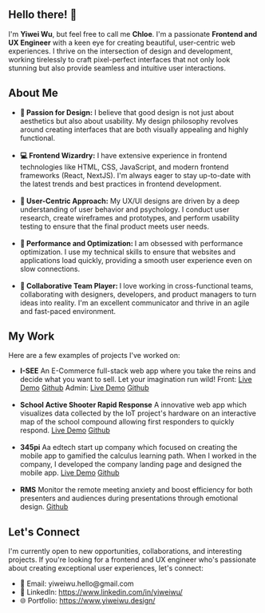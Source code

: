 <section>
  <h2>Hello there! 👋 </h2>
  <p>I'm <b>Yiwei Wu</b>, but feel free to call me <b>Chloe</b>. I'm a passionate <b>Frontend and UX Engineer</b> with a keen eye for creating beautiful, user-centric web experiences. I thrive on the intersection of design and development, working tirelessly to craft pixel-perfect interfaces that not only look stunning but also provide seamless and intuitive user interactions.
  </p>
</section>
<section>
  <h2>About Me</h2>
  <ul>
    <li><b>🌟 Passion for Design:</b> I believe that good design is not just about aesthetics but also about usability. My design philosophy revolves around creating interfaces that are both visually appealing and highly functional.</li>
  <br/>
    <li><b>💻 Frontend Wizardry:</b> I have extensive experience in frontend technologies like HTML, CSS, JavaScript, and modern frontend frameworks (React, NextJS). I'm always eager to stay up-to-date with the latest trends and best practices in frontend development.</li>
      <br/>
    <li><b>🎨 User-Centric Approach:</b> My UX/UI designs are driven by a deep understanding of user behavior and psychology. I conduct user research, create wireframes and prototypes, and perform usability testing to ensure that the final product meets user needs.</li>
      <br/>
    <li><b>🚀 Performance and Optimization: </b> I am obsessed with performance optimization. I use my technical skills to ensure that websites and applications load quickly, providing a smooth user experience even on slow connections.</li>
      <br/>
    <li><b>🤝 Collaborative Team Player: </b> I love working in cross-functional teams, collaborating with designers, developers, and product managers to turn ideas into reality. I'm an excellent communicator and thrive in an agile and fast-paced environment.</li>
  </ul>
  
</section>
  <h2>My Work</h2>
  <p>Here are a few examples of projects I've worked on:</p>
  <ul>
    <li><b>I-SEE</b>
      An E-Commerce full-stack web app where you take the reins and decide what you want to sell. Let your imagination run wild!
      <span>Front:</span> <a href="https://i-see-front.vercel.app/">Live Demo</a> <a href="https://github.com/Chloe-Wu/i-see-admin">Github</a>
      <span>Admin:</span> <a href="https://i-see-admin.vercel.app/">Live Demo</a> <a href="https://github.com/Chloe-Wu/i-see-admin">Github</a>
  </li>
    <br/>
    <li><b>School Active Shooter Rapid Response</b>
      A innovative web app which visualizes data collected by the IoT project's hardware on an interactive map of the school compound allowing first responders to quickly respond.
      <a href="https://chloe-wu.github.io/ast-dev-app/">Live Demo</a>
      <a href="https://github.com/Chloe-Wu/capstone">Github</a>
    </li>
        <br/>
    <li><b>345pi</b>
      Aa edtech start up company which focused on creating the mobile app to gamified the calculus learning path. When I worked in the company, I developed the company landing page and designed the mobile app.
      <a href="https://345pi.net/">Live Demo</a>
      <a href="https://github.com/345piTeam/345pi.net">Github</a>
    </li>
        <br/>
    <li><b>RMS</b>
      Monitor the remote meeting anxiety and boost efficiency for both presenters and audiences during presentations through emotional design.
      <a href="https://github.com/Chloe-Wu/RMS/tree/main">Github</a>
    </li>
  </ul>
  
<section>
    <h2>Let's Connect</h2>
  <p></p>I'm currently open to new opportunities, collaborations, and interesting projects. If you're looking for a frontend and UX engineer who's passionate about creating exceptional user experiences, let's connect:</p>
  <ul>
    <li>📧 Email: yiweiwu.hello@gmail.com</li>
    <li>💼 LinkedIn: <a href="https://www.linkedin.com/in/yiweiwu/">https://www.linkedin.com/in/yiweiwu/</a></li>
    <li>🌐 Portfolio: <a href="https://www.yiweiwu.design/">https://www.yiweiwu.design/</a></li>
  </ul>
  
</section>

<!--
**Chloe-Wu/Chloe-Wu** is a ✨ _special_ ✨ repository because its `README.md` (this file) appears on your GitHub profile.

Here are some ideas to get you started:

- 🔭 I’m currently working on ...
- 🌱 I’m currently learning ...
- 👯 I’m looking to collaborate on ...
- 🤔 I’m looking for help with ...
- 💬 Ask me about ...
- 📫 How to reach me: ...
- 😄 Pronouns: ...
- ⚡ Fun fact: ...
-->
